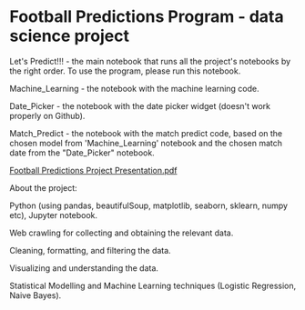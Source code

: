 # Football Predictions Program - data science project

Let's Predict!!! - the main notebook that runs all the project's notebooks by the right order.
                   To use the program, please run this notebook.

Machine_Learning - the notebook with the machine learning code.

Date_Picker - the notebook with the date picker widget (doesn't work properly on Github).

Match_Predict - the notebook with the match predict code, based on the chosen model from 'Machine_Learning' notebook and the chosen match date from the "Date_Picker" notebook.


[Football Predictions Project Presentation.pdf](https://github.com/idoashke/footballpredictions_datascience_project/files/6814365/Football_Predictions_Project_Presentation.pdf)


About the project:

Python (using pandas, beautifulSoup, matplotlib, seaborn, sklearn, numpy etc), Jupyter notebook.

Web crawling for collecting and obtaining the relevant data.

Cleaning, formatting, and filtering the data.

Visualizing and understanding the data.

Statistical Modelling and Machine Learning techniques (Logistic Regression, Naive Bayes).
